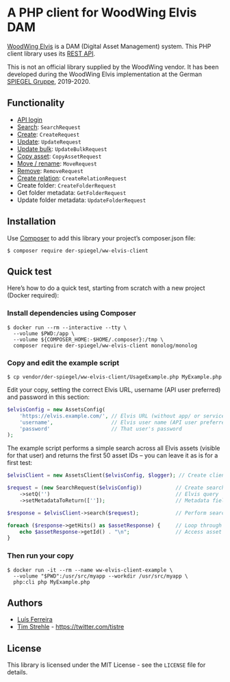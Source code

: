 # A PHP client for WoodWing Elvis DAM

[WoodWing Elvis](https://www.woodwing.com/en/digital-asset-management-system) is a DAM (Digital Asset Management) system.
This PHP client library uses its [REST API](https://helpcenter.woodwing.com/hc/en-us/sections/360000141063-API-REST).

This is not an official library supplied by the WoodWing vendor. 
It has been developed during the WoodWing Elvis implementation at the German [SPIEGEL Gruppe](https://www.spiegelgruppe.de), 2019-2020.

## Functionality

* [API login](https://helpcenter.woodwing.com/hc/en-us/articles/115004785283)
* [Search](https://helpcenter.woodwing.com/hc/en-us/articles/115002690386-Elvis-6-REST-API-search): `SearchRequest`
* [Create](https://helpcenter.woodwing.com/hc/en-us/articles/115002690206-Elvis-6-REST-API-create): `CreateRequest`
* [Update](https://helpcenter.woodwing.com/hc/en-us/articles/115002690426-Elvis-6-REST-API-update-check-in): `UpdateRequest`
* [Update bulk](https://helpcenter.woodwing.com/hc/en-us/articles/115002690446-Elvis-6-REST-API-updatebulk): `UpdateBulkRequest`
* [Copy asset](https://helpcenter.woodwing.com/hc/en-us/articles/115002690166-Elvis-6-REST-API-copy): `CopyAssetRequest`
* [Move / rename](https://helpcenter.woodwing.com/hc/en-us/articles/115002690306-Elvis-6-REST-API-move-rename): `MoveRequest`
* [Remove](https://helpcenter.woodwing.com/hc/en-us/articles/115002663483-Elvis-6-REST-API-remove): `RemoveRequest`
* [Create relation](https://helpcenter.woodwing.com/hc/en-us/articles/115002663363-Elvis-6-REST-API-create-relation): `CreateRelationRequest`  
* Create folder: `CreateFolderRequest`
* Get folder metadata: `GetFolderRequest`
* Update folder metadata: `UpdateFolderRequest`

## Installation

Use [Composer](https://getcomposer.org/) to add this library your project’s composer.json file:

```
$ composer require der-spiegel/ww-elvis-client
```

## Quick test 

Here’s how to do a quick test, starting from scratch with a new project (Docker required):

### Install dependencies using Composer

```
$ docker run --rm --interactive --tty \
  --volume $PWD:/app \
  --volume ${COMPOSER_HOME:-$HOME/.composer}:/tmp \
  composer require der-spiegel/ww-elvis-client monolog/monolog
```

### Copy and edit the example script

`$ cp vendor/der-spiegel/ww-elvis-client/UsageExample.php MyExample.php`

Edit your copy, setting the correct Elvis URL, username (API user preferred) and password in this section:

```php
$elvisConfig = new AssetsConfig(
    'https://elvis.example.com/', // Elvis URL (without app/ or services/ postfix)
    'username',                   // Elvis user name (API user preferred)
    'password'                    // That user's password
);
```

The example script performs a simple search across all Elvis assets (visible for that user)
and returns the first 50 asset IDs – you can leave it as is for a first test:

```php
$elvisClient = new AssetsClient($elvisConfig, $logger); // Create client

$request = (new SearchRequest($elvisConfig))           // Create search request
    ->setQ('')                                         // Elvis query
    ->setMetadataToReturn(['']);                       // Metadata fields to return

$response = $elvisClient->search($request);            // Perform search

foreach ($response->getHits() as $assetResponse) {     // Loop through results
    echo $assetResponse->getId() . "\n";               // Access asset metadata
}
```

### Then run your copy

```
$ docker run -it --rm --name ww-elvis-client-example \
  --volume "$PWD":/usr/src/myapp --workdir /usr/src/myapp \
  php:cli php MyExample.php
```

## Authors

* [Luís Ferreira](https://github.com/lcpaf) 
* [Tim Strehle](https://github.com/tistre) - https://twitter.com/tistre

## License

This library is licensed under the MIT License - see the `LICENSE` file for details.
